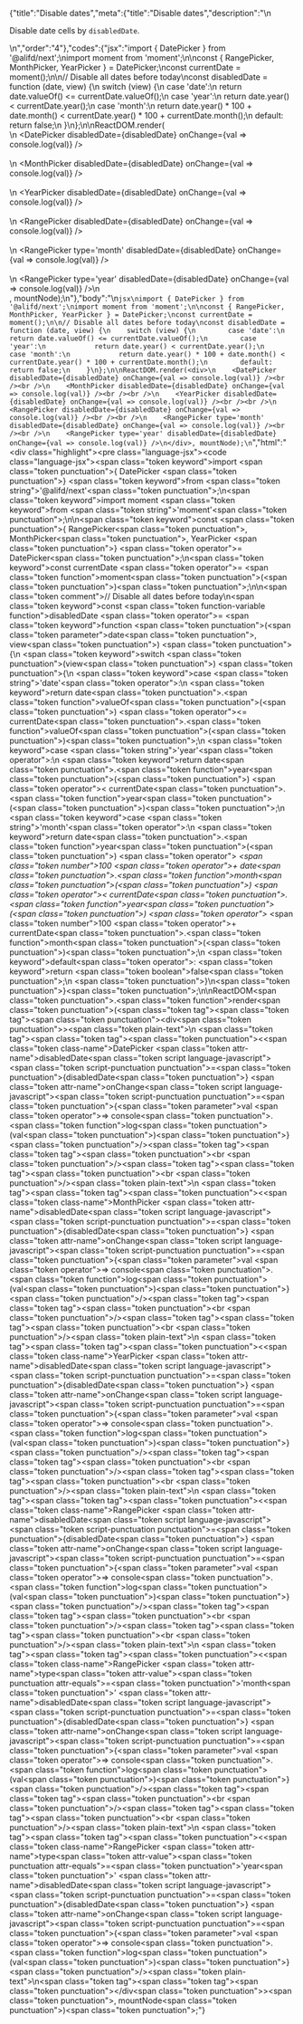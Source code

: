 {"title":"Disable dates","meta":{"title":"Disable dates","description":"\n<p>Disable date cells by <code>disabledDate</code>.</p>\n","order":"4"},"codes":{"jsx":"import { DatePicker } from '@alifd/next';\nimport moment from 'moment';\n\nconst { RangePicker, MonthPicker, YearPicker } = DatePicker;\nconst currentDate = moment();\n\n// Disable all dates before today\nconst disabledDate = function (date, view) {\n    switch (view) {\n        case 'date':\n            return date.valueOf() <= currentDate.valueOf();\n        case 'year':\n            return date.year() < currentDate.year();\n        case 'month':\n            return date.year() * 100 + date.month() < currentDate.year() * 100 + currentDate.month();\n        default: return false;\n    }\n};\n\nReactDOM.render(<div>\n    <DatePicker disabledDate={disabledDate} onChange={val => console.log(val)} /><br /><br />\n    <MonthPicker disabledDate={disabledDate} onChange={val => console.log(val)} /><br /><br />\n    <YearPicker disabledDate={disabledDate} onChange={val => console.log(val)} /><br /><br />\n    <RangePicker disabledDate={disabledDate} onChange={val => console.log(val)} /><br /><br />\n    <RangePicker type='month' disabledDate={disabledDate} onChange={val => console.log(val)} /><br /><br />\n    <RangePicker type='year' disabledDate={disabledDate} onChange={val => console.log(val)} />\n</div>, mountNode);\n"},"body":"\n````jsx\nimport { DatePicker } from '@alifd/next';\nimport moment from 'moment';\n\nconst { RangePicker, MonthPicker, YearPicker } = DatePicker;\nconst currentDate = moment();\n\n// Disable all dates before today\nconst disabledDate = function (date, view) {\n    switch (view) {\n        case 'date':\n            return date.valueOf() <= currentDate.valueOf();\n        case 'year':\n            return date.year() < currentDate.year();\n        case 'month':\n            return date.year() * 100 + date.month() < currentDate.year() * 100 + currentDate.month();\n        default: return false;\n    }\n};\n\nReactDOM.render(<div>\n    <DatePicker disabledDate={disabledDate} onChange={val => console.log(val)} /><br /><br />\n    <MonthPicker disabledDate={disabledDate} onChange={val => console.log(val)} /><br /><br />\n    <YearPicker disabledDate={disabledDate} onChange={val => console.log(val)} /><br /><br />\n    <RangePicker disabledDate={disabledDate} onChange={val => console.log(val)} /><br /><br />\n    <RangePicker type='month' disabledDate={disabledDate} onChange={val => console.log(val)} /><br /><br />\n    <RangePicker type='year' disabledDate={disabledDate} onChange={val => console.log(val)} />\n</div>, mountNode);\n````","html":"<script>(function(){'use strict';\n\nvar _next = require('@alifd/next');\n\nvar _moment = require('moment');\n\nvar _moment2 = _interopRequireDefault(_moment);\n\nfunction _interopRequireDefault(obj) { return obj && obj.__esModule ? obj : { default: obj }; }\n\nvar RangePicker = _next.DatePicker.RangePicker,\n    MonthPicker = _next.DatePicker.MonthPicker,\n    YearPicker = _next.DatePicker.YearPicker;\n\nvar currentDate = (0, _moment2.default)();\n\n// Disable all dates before today\nvar disabledDate = function disabledDate(date, view) {\n    switch (view) {\n        case 'date':\n            return date.valueOf() <= currentDate.valueOf();\n        case 'year':\n            return date.year() < currentDate.year();\n        case 'month':\n            return date.year() * 100 + date.month() < currentDate.year() * 100 + currentDate.month();\n        default:\n            return false;\n    }\n};\n\nReactDOM.render(React.createElement(\n    'div',\n    null,\n    React.createElement(_next.DatePicker, { disabledDate: disabledDate, onChange: function onChange(val) {\n            return console.log(val);\n        } }),\n    React.createElement('br', null),\n    React.createElement('br', null),\n    React.createElement(MonthPicker, { disabledDate: disabledDate, onChange: function onChange(val) {\n            return console.log(val);\n        } }),\n    React.createElement('br', null),\n    React.createElement('br', null),\n    React.createElement(YearPicker, { disabledDate: disabledDate, onChange: function onChange(val) {\n            return console.log(val);\n        } }),\n    React.createElement('br', null),\n    React.createElement('br', null),\n    React.createElement(RangePicker, { disabledDate: disabledDate, onChange: function onChange(val) {\n            return console.log(val);\n        } }),\n    React.createElement('br', null),\n    React.createElement('br', null),\n    React.createElement(RangePicker, { type: 'month', disabledDate: disabledDate, onChange: function onChange(val) {\n            return console.log(val);\n        } }),\n    React.createElement('br', null),\n    React.createElement('br', null),\n    React.createElement(RangePicker, { type: 'year', disabledDate: disabledDate, onChange: function onChange(val) {\n            return console.log(val);\n        } })\n), mountNode);})()</script><div class=\"highlight\"><pre class=\"language-jsx\"><code class=\"language-jsx\"><span class=\"token keyword\">import</span> <span class=\"token punctuation\">{</span> DatePicker <span class=\"token punctuation\">}</span> <span class=\"token keyword\">from</span> <span class=\"token string\">'@alifd/next'</span><span class=\"token punctuation\">;</span>\n<span class=\"token keyword\">import</span> moment <span class=\"token keyword\">from</span> <span class=\"token string\">'moment'</span><span class=\"token punctuation\">;</span>\n\n<span class=\"token keyword\">const</span> <span class=\"token punctuation\">{</span> RangePicker<span class=\"token punctuation\">,</span> MonthPicker<span class=\"token punctuation\">,</span> YearPicker <span class=\"token punctuation\">}</span> <span class=\"token operator\">=</span> DatePicker<span class=\"token punctuation\">;</span>\n<span class=\"token keyword\">const</span> currentDate <span class=\"token operator\">=</span> <span class=\"token function\">moment</span><span class=\"token punctuation\">(</span><span class=\"token punctuation\">)</span><span class=\"token punctuation\">;</span>\n\n<span class=\"token comment\">// Disable all dates before today</span>\n<span class=\"token keyword\">const</span> <span class=\"token function-variable function\">disabledDate</span> <span class=\"token operator\">=</span> <span class=\"token keyword\">function</span> <span class=\"token punctuation\">(</span><span class=\"token parameter\">date<span class=\"token punctuation\">,</span> view</span><span class=\"token punctuation\">)</span> <span class=\"token punctuation\">{</span>\n    <span class=\"token keyword\">switch</span> <span class=\"token punctuation\">(</span>view<span class=\"token punctuation\">)</span> <span class=\"token punctuation\">{</span>\n        <span class=\"token keyword\">case</span> <span class=\"token string\">'date'</span><span class=\"token operator\">:</span>\n            <span class=\"token keyword\">return</span> date<span class=\"token punctuation\">.</span><span class=\"token function\">valueOf</span><span class=\"token punctuation\">(</span><span class=\"token punctuation\">)</span> <span class=\"token operator\">&lt;=</span> currentDate<span class=\"token punctuation\">.</span><span class=\"token function\">valueOf</span><span class=\"token punctuation\">(</span><span class=\"token punctuation\">)</span><span class=\"token punctuation\">;</span>\n        <span class=\"token keyword\">case</span> <span class=\"token string\">'year'</span><span class=\"token operator\">:</span>\n            <span class=\"token keyword\">return</span> date<span class=\"token punctuation\">.</span><span class=\"token function\">year</span><span class=\"token punctuation\">(</span><span class=\"token punctuation\">)</span> <span class=\"token operator\">&lt;</span> currentDate<span class=\"token punctuation\">.</span><span class=\"token function\">year</span><span class=\"token punctuation\">(</span><span class=\"token punctuation\">)</span><span class=\"token punctuation\">;</span>\n        <span class=\"token keyword\">case</span> <span class=\"token string\">'month'</span><span class=\"token operator\">:</span>\n            <span class=\"token keyword\">return</span> date<span class=\"token punctuation\">.</span><span class=\"token function\">year</span><span class=\"token punctuation\">(</span><span class=\"token punctuation\">)</span> <span class=\"token operator\">*</span> <span class=\"token number\">100</span> <span class=\"token operator\">+</span> date<span class=\"token punctuation\">.</span><span class=\"token function\">month</span><span class=\"token punctuation\">(</span><span class=\"token punctuation\">)</span> <span class=\"token operator\">&lt;</span> currentDate<span class=\"token punctuation\">.</span><span class=\"token function\">year</span><span class=\"token punctuation\">(</span><span class=\"token punctuation\">)</span> <span class=\"token operator\">*</span> <span class=\"token number\">100</span> <span class=\"token operator\">+</span> currentDate<span class=\"token punctuation\">.</span><span class=\"token function\">month</span><span class=\"token punctuation\">(</span><span class=\"token punctuation\">)</span><span class=\"token punctuation\">;</span>\n        <span class=\"token keyword\">default</span><span class=\"token operator\">:</span> <span class=\"token keyword\">return</span> <span class=\"token boolean\">false</span><span class=\"token punctuation\">;</span>\n    <span class=\"token punctuation\">}</span>\n<span class=\"token punctuation\">}</span><span class=\"token punctuation\">;</span>\n\nReactDOM<span class=\"token punctuation\">.</span><span class=\"token function\">render</span><span class=\"token punctuation\">(</span><span class=\"token tag\"><span class=\"token tag\"><span class=\"token punctuation\">&lt;</span>div</span><span class=\"token punctuation\">></span></span><span class=\"token plain-text\">\n    </span><span class=\"token tag\"><span class=\"token tag\"><span class=\"token punctuation\">&lt;</span><span class=\"token class-name\">DatePicker</span></span> <span class=\"token attr-name\">disabledDate</span><span class=\"token script language-javascript\"><span class=\"token script-punctuation punctuation\">=</span><span class=\"token punctuation\">{</span>disabledDate<span class=\"token punctuation\">}</span></span> <span class=\"token attr-name\">onChange</span><span class=\"token script language-javascript\"><span class=\"token script-punctuation punctuation\">=</span><span class=\"token punctuation\">{</span><span class=\"token parameter\">val</span> <span class=\"token operator\">=></span> console<span class=\"token punctuation\">.</span><span class=\"token function\">log</span><span class=\"token punctuation\">(</span>val<span class=\"token punctuation\">)</span><span class=\"token punctuation\">}</span></span> <span class=\"token punctuation\">/></span></span><span class=\"token tag\"><span class=\"token tag\"><span class=\"token punctuation\">&lt;</span>br</span> <span class=\"token punctuation\">/></span></span><span class=\"token tag\"><span class=\"token tag\"><span class=\"token punctuation\">&lt;</span>br</span> <span class=\"token punctuation\">/></span></span><span class=\"token plain-text\">\n    </span><span class=\"token tag\"><span class=\"token tag\"><span class=\"token punctuation\">&lt;</span><span class=\"token class-name\">MonthPicker</span></span> <span class=\"token attr-name\">disabledDate</span><span class=\"token script language-javascript\"><span class=\"token script-punctuation punctuation\">=</span><span class=\"token punctuation\">{</span>disabledDate<span class=\"token punctuation\">}</span></span> <span class=\"token attr-name\">onChange</span><span class=\"token script language-javascript\"><span class=\"token script-punctuation punctuation\">=</span><span class=\"token punctuation\">{</span><span class=\"token parameter\">val</span> <span class=\"token operator\">=></span> console<span class=\"token punctuation\">.</span><span class=\"token function\">log</span><span class=\"token punctuation\">(</span>val<span class=\"token punctuation\">)</span><span class=\"token punctuation\">}</span></span> <span class=\"token punctuation\">/></span></span><span class=\"token tag\"><span class=\"token tag\"><span class=\"token punctuation\">&lt;</span>br</span> <span class=\"token punctuation\">/></span></span><span class=\"token tag\"><span class=\"token tag\"><span class=\"token punctuation\">&lt;</span>br</span> <span class=\"token punctuation\">/></span></span><span class=\"token plain-text\">\n    </span><span class=\"token tag\"><span class=\"token tag\"><span class=\"token punctuation\">&lt;</span><span class=\"token class-name\">YearPicker</span></span> <span class=\"token attr-name\">disabledDate</span><span class=\"token script language-javascript\"><span class=\"token script-punctuation punctuation\">=</span><span class=\"token punctuation\">{</span>disabledDate<span class=\"token punctuation\">}</span></span> <span class=\"token attr-name\">onChange</span><span class=\"token script language-javascript\"><span class=\"token script-punctuation punctuation\">=</span><span class=\"token punctuation\">{</span><span class=\"token parameter\">val</span> <span class=\"token operator\">=></span> console<span class=\"token punctuation\">.</span><span class=\"token function\">log</span><span class=\"token punctuation\">(</span>val<span class=\"token punctuation\">)</span><span class=\"token punctuation\">}</span></span> <span class=\"token punctuation\">/></span></span><span class=\"token tag\"><span class=\"token tag\"><span class=\"token punctuation\">&lt;</span>br</span> <span class=\"token punctuation\">/></span></span><span class=\"token tag\"><span class=\"token tag\"><span class=\"token punctuation\">&lt;</span>br</span> <span class=\"token punctuation\">/></span></span><span class=\"token plain-text\">\n    </span><span class=\"token tag\"><span class=\"token tag\"><span class=\"token punctuation\">&lt;</span><span class=\"token class-name\">RangePicker</span></span> <span class=\"token attr-name\">disabledDate</span><span class=\"token script language-javascript\"><span class=\"token script-punctuation punctuation\">=</span><span class=\"token punctuation\">{</span>disabledDate<span class=\"token punctuation\">}</span></span> <span class=\"token attr-name\">onChange</span><span class=\"token script language-javascript\"><span class=\"token script-punctuation punctuation\">=</span><span class=\"token punctuation\">{</span><span class=\"token parameter\">val</span> <span class=\"token operator\">=></span> console<span class=\"token punctuation\">.</span><span class=\"token function\">log</span><span class=\"token punctuation\">(</span>val<span class=\"token punctuation\">)</span><span class=\"token punctuation\">}</span></span> <span class=\"token punctuation\">/></span></span><span class=\"token tag\"><span class=\"token tag\"><span class=\"token punctuation\">&lt;</span>br</span> <span class=\"token punctuation\">/></span></span><span class=\"token tag\"><span class=\"token tag\"><span class=\"token punctuation\">&lt;</span>br</span> <span class=\"token punctuation\">/></span></span><span class=\"token plain-text\">\n    </span><span class=\"token tag\"><span class=\"token tag\"><span class=\"token punctuation\">&lt;</span><span class=\"token class-name\">RangePicker</span></span> <span class=\"token attr-name\">type</span><span class=\"token attr-value\"><span class=\"token punctuation attr-equals\">=</span><span class=\"token punctuation\">'</span>month<span class=\"token punctuation\">'</span></span> <span class=\"token attr-name\">disabledDate</span><span class=\"token script language-javascript\"><span class=\"token script-punctuation punctuation\">=</span><span class=\"token punctuation\">{</span>disabledDate<span class=\"token punctuation\">}</span></span> <span class=\"token attr-name\">onChange</span><span class=\"token script language-javascript\"><span class=\"token script-punctuation punctuation\">=</span><span class=\"token punctuation\">{</span><span class=\"token parameter\">val</span> <span class=\"token operator\">=></span> console<span class=\"token punctuation\">.</span><span class=\"token function\">log</span><span class=\"token punctuation\">(</span>val<span class=\"token punctuation\">)</span><span class=\"token punctuation\">}</span></span> <span class=\"token punctuation\">/></span></span><span class=\"token tag\"><span class=\"token tag\"><span class=\"token punctuation\">&lt;</span>br</span> <span class=\"token punctuation\">/></span></span><span class=\"token tag\"><span class=\"token tag\"><span class=\"token punctuation\">&lt;</span>br</span> <span class=\"token punctuation\">/></span></span><span class=\"token plain-text\">\n    </span><span class=\"token tag\"><span class=\"token tag\"><span class=\"token punctuation\">&lt;</span><span class=\"token class-name\">RangePicker</span></span> <span class=\"token attr-name\">type</span><span class=\"token attr-value\"><span class=\"token punctuation attr-equals\">=</span><span class=\"token punctuation\">'</span>year<span class=\"token punctuation\">'</span></span> <span class=\"token attr-name\">disabledDate</span><span class=\"token script language-javascript\"><span class=\"token script-punctuation punctuation\">=</span><span class=\"token punctuation\">{</span>disabledDate<span class=\"token punctuation\">}</span></span> <span class=\"token attr-name\">onChange</span><span class=\"token script language-javascript\"><span class=\"token script-punctuation punctuation\">=</span><span class=\"token punctuation\">{</span><span class=\"token parameter\">val</span> <span class=\"token operator\">=></span> console<span class=\"token punctuation\">.</span><span class=\"token function\">log</span><span class=\"token punctuation\">(</span>val<span class=\"token punctuation\">)</span><span class=\"token punctuation\">}</span></span> <span class=\"token punctuation\">/></span></span><span class=\"token plain-text\">\n</span><span class=\"token tag\"><span class=\"token tag\"><span class=\"token punctuation\">&lt;/</span>div</span><span class=\"token punctuation\">></span></span><span class=\"token punctuation\">,</span> mountNode<span class=\"token punctuation\">)</span><span class=\"token punctuation\">;</span></code></pre></div>"}